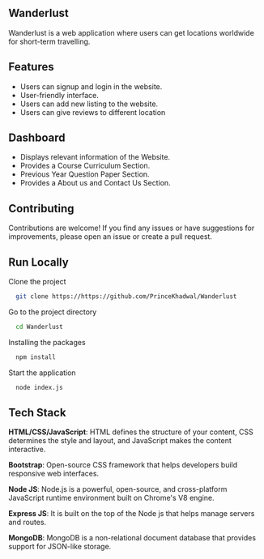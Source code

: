 ## Wanderlust

Wanderlust is a web application where users can get locations worldwide for short-term travelling.

## Features

- Users can signup and login in the website.
- User-friendly interface.
- Users can add new listing to the website.
- Users can give reviews to different location

  
## Dashboard

- Displays relevant information of the Website.
- Provides a Course Curriculum Section.
- Previous Year Question Paper Section.
- Provides a About us and Contact Us Section.



## Contributing
Contributions are welcome! If you find any issues or have suggestions for improvements, please open an issue or create a pull request.


## Run Locally

Clone the project

```bash
  git clone https://https://github.com/PrinceKhadwal/Wanderlust
```

Go to the project directory

```bash
  cd Wanderlust
```

Installing the packages

```bash
  npm install
```

Start the application

```bash
  node index.js
```


## Tech Stack


**HTML/CSS/JavaScript**: HTML defines the structure of your content, CSS determines the style and layout, and JavaScript makes the content interactive.

**Bootstrap**: Open-source CSS framework that helps developers build responsive web interfaces.

**Node JS**: Node.js is a powerful, open-source, and cross-platform JavaScript runtime environment built on Chrome's V8 engine.

**Express JS**: It is built on the top of the Node js that helps manage servers and routes.

**MongoDB**: MongoDB is a non-relational document database that provides support for JSON-like storage.


